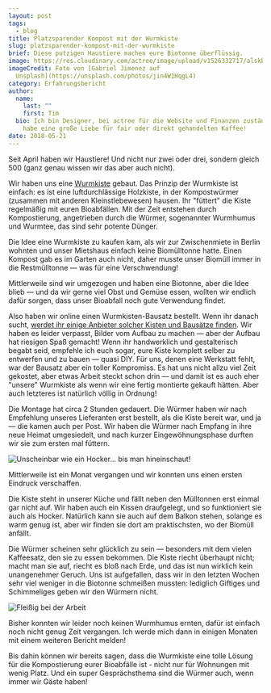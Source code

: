 ```yaml
---
layout: post
tags:
  - blog
title: Platzsparender Kompost mit der Wurmkiste
slug: platzsparender-kompost-mit-der-wurmkiste
brief: Diese putzigen Haustiere machen eure Biotonne überflüssig.
image: https://res.cloudinary.com/actree/image/upload/v1526332717/alskb1kcdrkeq5ug17wo.jpg
imageCredit: Foto von [Gabriel Jimenez auf
  Unsplash](https://unsplash.com/photos/jin4W1HqgL4)
category: Erfahrungsbericht
author:
  name:
    last: ""
    first: Tim
  bio: Ich bin Designer, bei actree für die Website und Finanzen zuständig, und
    habe eine große Liebe für fair oder direkt gehandelten Kaffee!
date: 2018-05-21
---
```


Seit April haben wir Haustiere! Und nicht nur zwei oder drei, sondern gleich 500 (ganz genau wissen wir das aber auch nicht).

Wir haben uns eine [Wurmkiste](https://de.wikipedia.org/wiki/Wurmkompostierung#Wurmkiste) gebaut. Das Prinzip der Wurmkiste ist einfach: es ist eine luftdurchlässige Holzkiste, in der Kompostwürmer (zusammen mit anderen Kleinstlebewesen) hausen. Ihr "füttert" die Kiste regelmäßig mit euren Bioabfällen. Mit der Zeit entstehen durch Kompostierung, angetrieben durch die Würmer, sogenannter Wurmhumus und Wurmtee, das sind sehr potente Dünger.

Die Idee eine Wurmkiste zu kaufen kam, als wir zur Zwischenmiete in Berlin wohnten und unser Mietshaus einfach keine Biomülltonne hatte. Einen Kompost gab es im Garten auch nicht, daher musste unser Biomüll immer in die Restmülltonne — was für eine Verschwendung!

Mittlerweile sind wir umgezogen und haben eine Biotonne, aber die Idee blieb — und da wir gerne viel Obst und Gemüse essen, wollten wir endlich dafür sorgen, dass unser Bioabfall noch gute Verwendung findet.

Also haben wir online einen Wurmkisten-Bausatz bestellt. Wenn ihr danach sucht, [werdet ihr einige Anbieter solcher Kisten und Bausätze finden](https://duckduckgo.com/?q=Wurmkiste). Wir haben es leider verpasst, Bilder vom Aufbau zu machen — aber der Aufbau hat riesigen Spaß gemacht! Wenn ihr handwerklich und gestalterisch begabt seid, empfehle ich euch sogar, eure Kiste komplett selber zu entwerfen und zu bauen — quasi DIY. Für uns, denen eine Werkstatt fehlt, war der Bausatz aber ein toller Kompromiss. Es hat uns nicht allzu viel Zeit gekostet, aber etwas Arbeit steckt schon drin — und damit ist es auch eher "unsere" Wurmkiste als wenn wir eine fertig montierte gekauft hätten. Aber auch letzteres ist natürlich völlig in Ordnung!

Die Montage hat circa 2 Stunden gedauert. Die Würmer haben wir nach Empfehlung unseres Lieferanten erst bestellt, als die Kiste bereit war, und ja — die kamen auch per Post. Wir haben die Würmer nach Empfang in ihre neue Heimat umgesiedelt, und nach kurzer Eingewöhnungsphase durften wir sie zum ersten mal füttern.

![Unscheinbar wie ein Hocker... bis man hineinschaut!](http://res.cloudinary.com/actree/image/upload/v1526582292/kiste_mekkao.jpg)

Mittlerweile ist ein Monat vergangen und wir konnten uns einen ersten Eindruck verschaffen.

Die Kiste steht in unserer Küche und fällt neben den Mülltonnen erst einmal gar nicht auf. Wir haben auch ein Kissen draufgelegt, und so funktioniert sie auch als Hocker. Natürlich kann sie auch auf dem Balkon stehen, solange es warm genug ist, aber wir finden sie dort am praktischsten, wo der Biomüll anfällt.

Die Würmer scheinen sehr glücklich zu sein — besonders mit dem vielen Kaffeesatz, den sie zu essen bekommen. Die Kiste riecht überhaupt nicht; macht man sie auf, riecht es bloß nach Erde, und das ist nun wirklich kein unangenehmer Geruch. Uns ist aufgefallen, dass wir in den letzten Wochen sehr viel weniger in die Biotonne schmeißen mussten: lediglich Giftiges und Schimmeliges geben wir den Würmern nicht.

![Fleißig bei der Arbeit](http://res.cloudinary.com/actree/image/upload/c_scale,w_800/a_90/v1526581683/DSC_0565_suk2e3.jpg)

Bisher konnten wir leider noch keinen Wurmhumus ernten, dafür ist einfach noch nicht genug Zeit vergangen. Ich werde mich dann in einigen Monaten mit einem weiteren Bericht melden!

Bis dahin können wir bereits sagen, dass die Wurmkiste eine tolle Lösung für die Kompostierung eurer Bioabfälle ist - nicht nur für Wohnungen mit wenig Platz. Und ein super Gesprächsthema sind die Würmer auch, wenn immer wir Gäste haben!